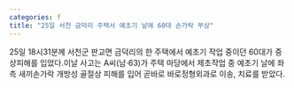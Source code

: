 ```yaml
---
categories: f
title: "25일 서천 금덕리 주택서 예초기 날에 60대 손가락 부상"
---
```

25일 18시31분께 서천군 판교면 금덕리의 한 주택에서 예초기 작업 중이던 60대가 중상피해를 입었다.이날 사고는 A씨(남·63)가 주택 마당에서 제초작업 중 예초기 날에 좌측 새끼손가락 개방성 골절상 피해를 입어 곧바로 바로정형외과로 이송, 치료를 받았다.